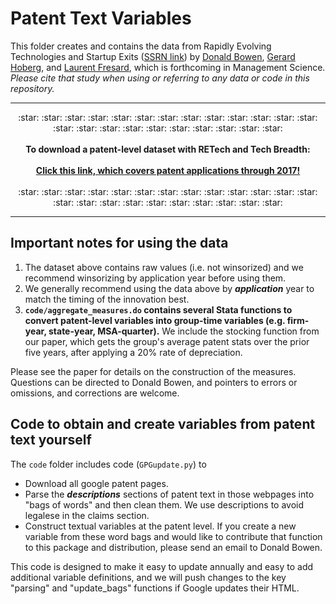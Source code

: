 # Patent Text Variables

This folder creates and contains the data from Rapidly Evolving Technologies and Startup Exits ([SSRN link](https://papers.ssrn.com/sol3/papers.cfm?abstract_id=3245839)) by [Donald Bowen](https://bowen.finance), [Gerard Hoberg](http://www-bcf.usc.edu/~hoberg/), and [Laurent Fresard](https://people.lu.usi.ch/fresal/), which is forthcoming in Management Science. _Please cite that study when using or referring to any data or code in this repository._ 

---

<p align="center"> :star: :star: :star: :star: :star: :star: :star: :star: :star: :star: :star: :star: :star: :star: :star: :star: :star: :star: :star: :star: :star: :star: :star:  
	<br> <br> 
	<b> To download a patent-level dataset with RETech and Tech Breadth: </b>
	<br><br>   <a href="https://www.dropbox.com/s/15fhp766li4olmz/Pat_text_vars_NotWinsored.zip?dl=1"><b>Click this link, which covers patent applications through 2017!</b></a>
	<br> <br> :star: :star: :star: :star: :star: :star: :star: :star: :star: :star: :star: :star: :star: :star: :star: :star: :star: :star: :star: :star: :star: :star: :star:   
</p>

---
	
## Important notes for using the data

1. The dataset above contains raw values (i.e. not winsorized) and we recommend winsorizing by application year before using them.
2. We generally recommend using the data above by _**application**_ year to match the timing of the innovation best. 
3. **`code/aggregate_measures.do` contains several Stata functions to convert patent-level variables into group-time variables (e.g. firm-year, state-year, MSA-quarter).** We include the stocking function from our paper, which gets the group's average patent stats over the prior five years, after applying a 20% rate of depreciation. 
 	
Please see the paper for details on the construction of the measures. Questions can be directed to Donald Bowen, and pointers to errors or omissions, and corrections are welcome. 	
				
## Code to obtain and create variables from patent text yourself 

The `code` folder includes code (`GPGupdate.py`) to 
- Download all google patent pages. 
- Parse the _**descriptions**_ sections of patent text in those webpages into "bags of words" and then clean them. We use descriptions to avoid legalese in the claims section.
- Construct textual variables at the patent level. If you create a new variable from these word bags and would like to contribute that function to this package and distribution, please send an email to Donald Bowen. 

This code is designed to make it easy to update annually and easy to add additional variable definitions, and we will push changes to the key "parsing" and "update_bags" functions if Google updates their HTML. 


